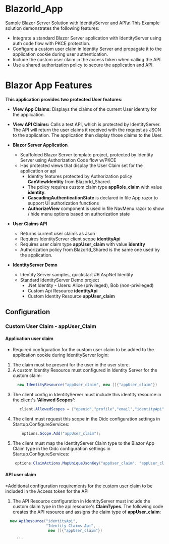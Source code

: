 # BlazorId_App
Sample Blazor Server Solution with IdentityServer and API\n
This Example solution demonstrates the following features:
* Integrate a standard Blazor Server application with IdentityServer using auth code flow with PKCE protection.
* Configure a custom user claim in Identity Server and propagate it to the application cookie during user authentication.
* Include the custom user claim in the access token when calling the API.
* Use a shared authorization policy to secure the application and API.

# Blazor App Features
**This application provides two protected User features:**
* **View App Claims:** Displays the claims of the current User identity for the application.
* **View API Claims:** Calls a test API, which is protected by IdentityServer. The API will return the user claims it received with the request as JSON to the application. The application then display those claims to the User.

* **Blazor Server Application**
   * Scaffolded Blazor Server template project, protected by Identity Server using Authorization Code flow w/PKCE
   * Has protected views that display the User Claim set for the application or api
      * Identity features protected by Authorization policy **CanViewIdentity** from BlazorId_Shared. 
      * The policy requires custom claim type **appRole_claim** with value **identity**. 
      * **CascadingAuthenticationState** is declared in file App.razor to support UI authorization functions
      * **AuthorizeView** component is used in file NavMenu.razor to show / hide menu options based on authorization state
* **User Claims API** 
   * Returns current user claims as Json 
   * Requires IdentityServer client scope **identityApi**
   * Requires user claim type **appUser_claim** with value  **identity**
   * Authorization policy from BlazorId_Shared is the same one used by the application.
* **IdentityServer Demo** 
   * Identity Server samples, quickstart #6 AspNet Identity
   * Standard IdentityServer Demo project 
      * .Net Identity - Users: Alice (privileged), Bob (non-privileged)
      * Custom Api Resource **identityApi**
      * Custom Identity Resource **appUser_claim**
      
 ## Configuration
### Custom User Claim - appUser_Claim
#### Application user claim
   * Required configuration for the custom user claim to be added to the application cookie during IdentityServer login:
   1. The claim must be present for the user in the user store.
   2. A custom Identity Resource must configured in Identity Server for the custom claim:
         ```c#
           new IdentityResource("appUser_claim", new []{"appUser_claim"})
         ```
   3. The client config in IdentityServer must include this identity resource in the client's **'Allowed Scopes'**:
         ```c#
            client.AllowedScopes = {"openid","profile","email","identityApi","appUser_Claim"};
         ```
   4. The client must request this scope in the Oidc configuration settings in Startup.ConfigureServices:
         ```c#
             options.Scope.Add("appUser_claim"); 
         ```
   5. The client must map the IdentityServer Claim type to the Blazor App Claim type in the Oidc configuration settings in Startup.ConfigureServices:
      ```c#
       options.ClaimActions.MapUniqueJsonKey("appUser_claim", "appUser_claim");
      ```
 #### API user claim
 *Additional configuration requirements for the custom user claim to be included in the Access token for the API
   1.  The API Resource configuration in IdentityServer must include the custom claim type in the api resource's **ClaimTypes**. The following code creates the API resource and assigns the claim type of **appUser_claim**:
 ```c#
   new ApiResource("identityApi", 
                   "Identity Claims Api", 
                    new []{"appUser_claim"})
 ```

         ```
